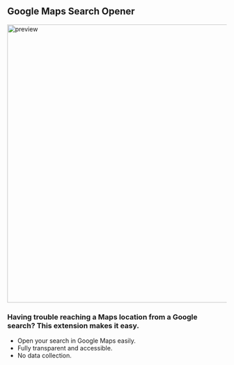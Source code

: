 ## Google Maps Search Opener

<img width="640" alt="preview" src="https://github.com/user-attachments/assets/d2a50cbf-9d32-45a2-ba15-a7795fd2375a" />

### Having trouble reaching a Maps location from a Google search? This extension makes it easy.

- Open your search in Google Maps easily.
- Fully transparent and accessible.
- No data collection.
